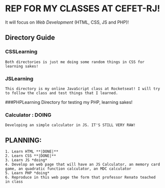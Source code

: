 # REP FOR MY CLASSES AT CEFET-RJ!

It will focus on *Web Development* (HTML, CSS, JS and PHP)! 



## Directory Guide


### CSSLearning
	Both directories is just me doing some random things in CSS for learning sakes!


### JSLearning
	This directory is my online JavaScript class at Rocketseat! I will try to follow the class and test things that I learned. 


###PHPLearning
	Directory for testing my PHP, learning sakes! 
	
### Calculator : **DOING**
	Developing an simple calculator in JS. IT'S STILL VERY RAW!



## PLANNING:
	1. Learn HTML **|DONE|**  
	2. Learn CSS **|DONE|**  
	3. Learn JS *doing*  
	4. Develop an web page that will have an JS Calculator, an memory card   game, an quadratic function calculator, an MDC calculator  
	5. Learn PHP *doing* 
	6. Reproduce in this web page the form that professor Renato teached in class  

  


